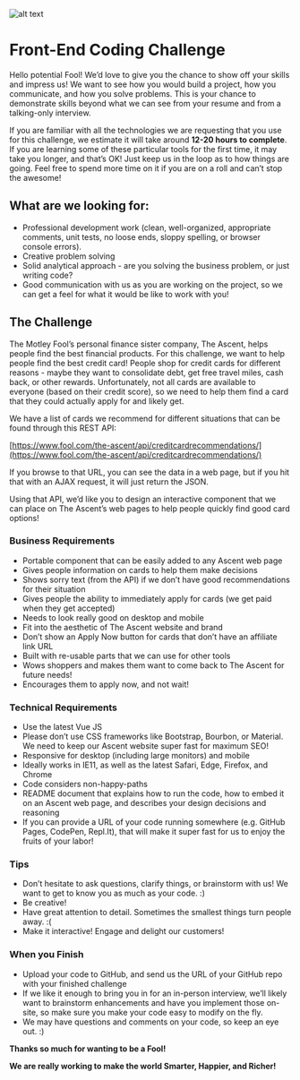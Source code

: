 ![alt text](https://image4.owler.com/logo/the-motley-fool_owler_20180628_202207_original.png "The Motley Fool Logo")



# Front-End Coding Challenge

Hello potential Fool!  We’d love to give you the chance to show off your skills and impress us!  We want to see how you would build a project, how you communicate, and how you solve problems.  This is your chance to demonstrate skills beyond what we can see from your resume and from a talking-only interview.

If you are familiar with all the technologies we are requesting that you use for this challenge, we estimate it will take around **12-20 hours to complete**.  If you are learning some of these particular tools for the first time, it may take you longer, and that’s OK! Just keep us in the loop as to how things are going.  Feel free to spend more time on it if you are on a roll and can’t stop the awesome!


## What are we looking for:



*   Professional development work (clean, well-organized, appropriate comments, unit tests, no loose ends, sloppy spelling, or browser console errors).
*   Creative problem solving 
*   Solid analytical approach - are you solving the business problem, or just writing code?
*   Good communication with us as you are working on the project, so we can get a feel for what it would be like to work with you!


## The Challenge

The Motley Fool’s personal finance sister company, The Ascent, helps people find the best financial products.  For this challenge, we want to help people find the best credit card! People shop for credit cards for different reasons - maybe they want to consolidate debt, get free travel miles, cash back, or other rewards.  Unfortunately, not all cards are available to everyone (based on their credit score), so we need to help them find a card that they could actually apply for and likely get.

We have a list of cards we recommend for different situations that can be found through this REST API:

[https://www.fool.com/the-ascent/api/creditcardrecommendations/](https://www.fool.com/the-ascent/api/creditcardrecommendations/)

If you browse to that URL, you can see the data in a web page, but if you hit that with an AJAX request, it will just return the JSON.

Using that API, we’d like you to design an interactive component that we can place on The Ascent’s web pages to help people quickly find good card options!


### Business Requirements



*   Portable component that can be easily added to any Ascent web page
*   Gives people information on cards to help them make decisions
*   Shows sorry text (from the API) if we don’t have good recommendations for their situation
*   Gives people the ability to immediately apply for cards (we get paid when they get accepted)
*   Needs to look really good on desktop and mobile
*   Fit into the aesthetic of The Ascent website and brand
*   Don’t show an Apply Now button for cards that don’t have an affiliate link URL
*   Built with re-usable parts that we can use for other tools
*   Wows shoppers and makes them want to come back to The Ascent for future needs!
*   Encourages them to apply now, and not wait!


### Technical Requirements



*   Use the latest Vue JS
*   Please don’t use CSS frameworks like Bootstrap, Bourbon, or Material. We need to keep our Ascent website super fast for maximum SEO!
*   Responsive for desktop (including large monitors) and mobile
*   Ideally works in IE11, as well as the latest Safari, Edge, Firefox, and Chrome
*   Code considers non-happy-paths
*   README document that explains how to run the code, how to embed it on an Ascent web page, and describes your design decisions and reasoning
*   If you can provide a URL of your code running somewhere (e.g. GitHub Pages, CodePen, Repl.It), that will make it super fast for us to enjoy the fruits of your labor!


### Tips



*   Don’t hesitate to ask questions, clarify things, or brainstorm with us! We want to get to know you as much as your code. :)
*   Be creative!
*   Have great attention to detail. Sometimes the smallest things turn people away. :(
*   Make it interactive! Engage and delight our customers!


### When you Finish



*   Upload your code to GitHub, and send us the URL of your GitHub repo with your finished challenge
*   If we like it enough to bring you in for an in-person interview, we’ll likely want to brainstorm enhancements and have you implement those on-site, so make sure you make your code easy to modify on the fly.
*   We may have questions and comments on your code, so keep an eye out. :)

**Thanks so much for wanting to be a Fool!**

**We are really working to make the world Smarter, Happier, and Richer!**


<!-- Docs to Markdown version 1.0β17 -->
